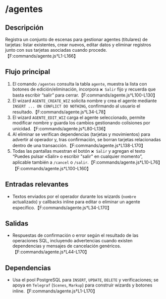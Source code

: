 # /agentes

## Descripción
Registra un conjunto de escenas para gestionar agentes (titulares) de tarjetas: listar existentes, crear nuevos, editar datos y eliminar registros junto con sus tarjetas asociadas cuando procede.【F:commands/agente.js†L1-L166】

## Flujo principal
1. El comando `/agentes` consulta la tabla `agente`, muestra la lista con botones de edición/eliminación, incorpora `❌ Salir` fijo y recuerda que basta escribir “salir” para cerrar.【F:commands/agente.js†L100-L130】
2. El wizard `AGENTE_CREATE_WIZ` solicita nombre y crea el agente mediante `INSERT ... ON CONFLICT DO NOTHING`, confirmando al usuario el resultado.【F:commands/agente.js†L34-L78】
3. El wizard `AGENTE_EDIT_WIZ` carga el agente seleccionado, permite modificar nombre y guarda los cambios gestionando colisiones por unicidad.【F:commands/agente.js†L80-L136】
4. Al eliminar se verifican dependencias (tarjetas y movimientos) para advertir al operador y, tras confirmación, se borran tarjetas relacionadas dentro de una transacción.【F:commands/agente.js†L138-L170】
5. Todas las pantallas muestran el botón `❌ Salir` y agregan el texto “Puedes pulsar «Salir» o escribir "salir" en cualquier momento”, aplicable también a `/cancel` o `/salir`.【F:commands/agente.js†L10-L76】【F:commands/agente.js†L100-L160】

## Entradas relevantes
- Textos enviados por el operador durante los wizards (`nombre` actualizado) y callbacks inline para editar o eliminar un agente específico.【F:commands/agente.js†L34-L170】

## Salidas
- Respuestas de confirmación o error según el resultado de las operaciones SQL, incluyendo advertencias cuando existen dependencias y mensajes de cancelación genéricos.【F:commands/agente.js†L44-L170】

## Dependencias
- Usa el pool PostgreSQL para `INSERT`, `UPDATE`, `DELETE` y verificaciones; se apoya en `Telegraf` (`Scenes`, `Markup`) para construir wizards y botones inline.【F:commands/agente.js†L1-L170】
